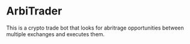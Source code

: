# ArbiTrader

This is a crypto trade bot that looks for abritrage opportunities between multiple exchanges and executes them. 
